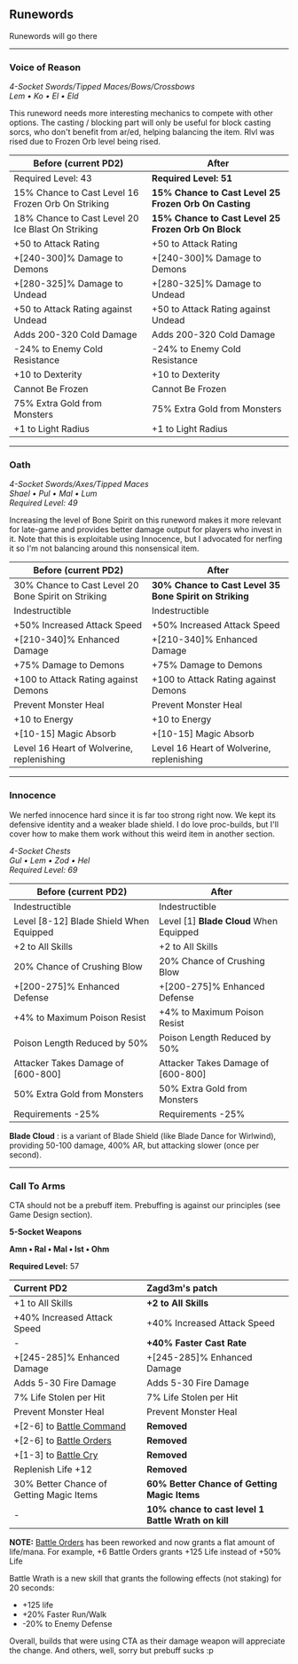 ## Runewords

Runewords will go there

---

### Voice of Reason

*4-Socket Swords/Tipped Maces/Bows/Crossbows*  
*Lem • Ko • El • Eld*  

This runeword needs more interesting mechanics to compete with other options. The casting / blocking part will only be useful for block casting sorcs, who don't benefit from ar/ed, helping balancing the item. Rlvl was rised due to Frozen Orb level being rised.

| Before (current PD2)                            | After                                          |
|-------------------------------------------------|------------------------------------------------|
| Required Level: 43                              | **Required Level: 51**                             |
| 15% Chance to Cast Level 16 Frozen Orb On Striking | **15% Chance to Cast Level 25 Frozen Orb On Casting** |
| 18% Chance to Cast Level 20 Ice Blast On Striking | **15% Chance to Cast Level 25 Frozen Orb On Block** |
| +50 to Attack Rating                            | +50 to Attack Rating                           |
| +[240-300]% Damage to Demons                    | +[240-300]% Damage to Demons                   |
| +[280-325]% Damage to Undead                    | +[280-325]% Damage to Undead                   |
| +50 to Attack Rating against Undead             | +50 to Attack Rating against Undead            |
| Adds 200-320 Cold Damage                        | Adds 200-320 Cold Damage                       |
| -24% to Enemy Cold Resistance                   | -24% to Enemy Cold Resistance                  |
| +10 to Dexterity                               | +10 to Dexterity                              |
| Cannot Be Frozen                               | Cannot Be Frozen                              |
| 75% Extra Gold from Monsters                    | 75% Extra Gold from Monsters                   |
| +1 to Light Radius                             | +1 to Light Radius                            |

---

### Oath

*4-Socket Swords/Axes/Tipped Maces*  
*Shael • Pul • Mal • Lum*  
*Required Level: 49*

Increasing the level of Bone Spirit on this runeword makes it more relevant for late-game and provides better damage output for players who invest in it.
Note that this is exploitable using Innocence, but I advocated for nerfing it so I'm not balancing around this nonsensical item.

| Before (current PD2)                            | After                                          |
|-------------------------------------------------|------------------------------------------------|
| 30% Chance to Cast Level 20 Bone Spirit on Striking | **30% Chance to Cast Level 35 Bone Spirit on Striking** |
| Indestructible                                  | Indestructible                                 |
| +50% Increased Attack Speed                     | +50% Increased Attack Speed                    |
| +[210-340]% Enhanced Damage                     | +[210-340]% Enhanced Damage                    |
| +75% Damage to Demons                           | +75% Damage to Demons                          |
| +100 to Attack Rating against Demons            | +100 to Attack Rating against Demons           |
| Prevent Monster Heal                            | Prevent Monster Heal                           |
| +10 to Energy                                   | +10 to Energy                                  |
| +[10-15] Magic Absorb                           | +[10-15] Magic Absorb                          |
| Level 16 Heart of Wolverine, replenishing       | Level 16 Heart of Wolverine, replenishing      |

---

### Innocence

We nerfed innocence hard since it is far too strong right now. We kept its defensive identity and a weaker blade shield.
I do love proc-builds, but I'll cover how to make them work without this weird item in another section.

*4-Socket Chests*  
*Gul • Lem • Zod • Hel*  
*Required Level: 69*

| Before (current PD2)                            | After                                          |
|-------------------------------------------------|------------------------------------------------|
| Indestructible                                  | Indestructible                                 |
| Level [8-12] Blade Shield When Equipped         | Level [1] **Blade Cloud** When Equipped        |
| +2 to All Skills                                | +2 to All Skills                               |
| 20% Chance of Crushing Blow                     | 20% Chance of Crushing Blow                    |
| +[200-275]% Enhanced Defense                    | +[200-275]% Enhanced Defense                   |
| +4% to Maximum Poison Resist                    | +4% to Maximum Poison Resist                   |
| Poison Length Reduced by 50%                    | Poison Length Reduced by 50%                   |
| Attacker Takes Damage of [600-800]              | Attacker Takes Damage of [600-800]             |
| 50% Extra Gold from Monsters                    | 50% Extra Gold from Monsters                   |
| Requirements -25%                               | Requirements -25%                              |

**Blade Cloud** : is a variant of Blade Shield (like Blade Dance for Wirlwind), providing 50-100 damage, 400% AR, but attacking slower (once per second).

---

### Call To Arms

CTA should not be a prebuff item. Prebuffing is against our principles (see Game Design section).

**5-Socket Weapons**

**Amn • Ral • Mal • Ist • Ohm**

**Required Level:** 57

| Current PD2 | Zagd3m's patch |
|:--- |:--- |
| +1 to All Skills | **+2 to All Skills** |
| +40% Increased Attack Speed | +40% Increased Attack Speed |
| - | **+40% Faster Cast Rate** |
| +[245-285]% Enhanced Damage | +[245-285]% Enhanced Damage |
| Adds 5-30 Fire Damage | Adds 5-30 Fire Damage |
| 7% Life Stolen per Hit | 7% Life Stolen per Hit |
| Prevent Monster Heal | Prevent Monster Heal |
| +[2-6] to [Battle Command](https://wiki.projectdiablo2.com/wiki/Battle_Command "Battle Command") | **Removed** |
| +[2-6] to [Battle Orders](https://wiki.projectdiablo2.com/wiki/Battle_Orders "Battle Orders") | **Removed** |
| +[1-3] to [Battle Cry](https://wiki.projectdiablo2.com/wiki/Battle_Cry "Battle Cry") | **Removed** |
| Replenish Life +12 | **Removed** |
| 30% Better Chance of Getting Magic Items | **60% Better Chance of Getting Magic Items** |
| - | **10% chance to cast level 1 Battle Wrath on kill** |

**NOTE:** [Battle Orders](https://wiki.projectdiablo2.com/wiki/Battle_Orders "Battle Orders") has been reworked and now grants a flat amount of life/mana. For example, +6 Battle Orders grants +125 Life instead of +50% Life

Battle Wrath is a new skill that grants the following effects (not staking) for 20 seconds:

- +125 life
- +20% Faster Run/Walk
- -20% to Enemy Defense

Overall, builds that were using CTA as their damage weapon will appreciate the change. And others, well, sorry but prebuff sucks :p
